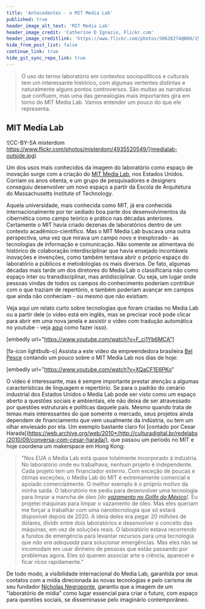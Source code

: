 ```yaml
---
title: 'Antecedentes - o MIT Media Lab'
published: true
header_image_alt_text: 'MIT Media Lab'
header_image_credit: 'Catherine D Ignazio, Flickr.com'
header_image_creditlink: 'https://www.flickr.com/photos/50628274@N00/15467413382/'
hide_from_post_list: false
continue_link: true
hide_git_sync_repo_link: true
---
```


> O uso do termo laboratório em contextos sociopolíticos e culturais tem um interessante histórico, com algumas vertentes distintas e naturalmente alguns pontos controversos. São muitas as narrativas que confluem, mas uma das genealogias mais importantes gira em torno do MIT Media Lab. Vamos entender um pouco do que ele representa.

## MIT Media Lab

![CC-BY-SA misterdom https://www.flickr.com/photos/misterdom/4935520549/](medialab-outside.jpg)

Um dos usos mais conhecidos da imagem do laboratório como espaço de inovação surge com a criação do <a href="http://media.mit.edu/">MIT Media Lab</a>, nos Estados Unidos. Corriam os anos oitenta, e um grupo de pesquisadores e designers conseguiu desenvolver
    um novo espaço a partir da Escola de Arquitetura do Massachusetts Institute of Technology.

Aquela universidade, mais conhecida como MIT, já era conhecida internacionalmente por ter sediado boa parte dos desenvolvimentos da cibernética como campo teórico e prático nas décadas anteriores. Certamente o MIT havia criado dezenas de laboratórios
    dentro de um contexto acadêmico-científico. Mas o MIT Media Lab buscava uma outra perspectiva, uma vez que mirava um campo novo e inexplorado - as tecnologias de informação e comunicação. Não somente se alimentava do histórico de colaboração interdisciplinar
    que havia ensejado incontáveis inovações e invenções, como também tentava abrir o próprio espaço do laboratório a públicos e metodologias os mais diversos. De fato, algumas décadas mais tarde um dos diretores do Media Lab o classificaria não como
    espaço inter ou transdisciplinar, mas antidisciplinar. Ou seja, um lugar onde pessoas vindas de todos os campos do conhecimento poderiam contribuir com o que traziam de repertório, e também poderiam avançar em campos que ainda não conheciam - ou mesmo    que não existiam.

Veja aqui um relato curto sobre tecnologias que foram criadas no Media Lab ou a partir dele (o vídeo está em inglês, mas se precisar você pode clicar para abrir em uma nova janela e assistir o video com tradução automática no youtube - veja <a href="https://www.techtudo.com.br/dicas-e-tutoriais/noticia/2013/06/como-ativar-legendas-com-traducao-automatica-no-youtube.html">aqui</a>    como fazer isso).</p>

[embedly url="https://www.youtube.com/watch?v=F_ci1Yb6MCA"]

[fa-icon lightbulb-o] Assista a este vídeo da empreendedora brasileira <a href="https://pt.wikipedia.org/wiki/Bel_Pesce">Bel Pesce</a> contando um pouco sobre o MIT Media Lab nos dias de hoje:</p>
[embedly url="https://www.youtube.com/watch?v=XQaCF1E6PKo"

O vídeo é interessante, mas é sempre importante prestar atenção a algumas características de linguagem e repertório. Se para o padrão do cenário industrial dos Estados Unidos o Media Lab pode ser visto como um espaço aberto a questões sociais e ambientais,
    ele não deixa de ser atravessado por questões estruturais e políticas daquele país. Mesmo quando trata de temas mais interessantes do que somente o mercado, seus projetos ainda dependem de financiamento que vem usualmente da indústria, ou tem um olhar
    enviesado por ela. Um exemplo bastante claro foi [contado por Cesar Harada[(https://web.archive.org/web/2010*/http://culturadigital.br/redelabs/2010/09/conversa-com-cesar-harada/), que passou um período no MIT e hoje coordena um makerspace em Hong Kong:

> "Nos EUA o Media Lab está quase totalmente incorporado à indústria. No laboratório onde eu trabalhava, nenhum projeto é independente. Cada projeto tem um financiador externo. Com exceção de poucas e ótimas exceções, o Media Lab do MIT é extremamente
        comercial e apoiado comercialmente. O melhor exemplo é o próprio motivo da minha saída.
> O laboratório me pediu para desenvolver uma tecnologia para limpar a mancha de óleo <em>[do <a href="https://www.pensamentoverde.com.br/meio-ambiente/o-vazamento-golfo-mexico-e-suas-consequencias/">vazamento no Golfo do México</a>]</em>. Eu projetei
        máquinas para limpar o vazamento de óleo. Mas eles queriam me forçar a trabalhar com uma nanotecnologia que só estará disponível depois de 2020. A ideia deles era pegar 20 milhões de dólares, dividir entre dois laboratórios e desenvolver o conceito
        das máquinas, em vez de soluções reais. O laboratório estava recorrendo a fundos de emergência para levantar recursos para uma tecnologia que <em>não era adequada</em> para solucionar emergências. Mas eles não se incomodam em usar dinheiro de
        pessoas que estão passando por problemas agora. Eles só querem associar arte e ciência, aparecer e ficar ricos rapidamente."

De todo modo, a visibilidade internacional do Media Lab, garantida por seus contatos com a mídia direcionada às novas tecnologias e pelo carisma de seu fundador <a href="https://pt.wikipedia.org/wiki/Nicholas_Negroponte">Nicholas Negroponte</a>, garantiu
    que a imagem de um "laboratório de mídia" como lugar essencial para criar o futuro, com espaço para questões sociais, se disseminasse pelo imaginário contemporâneo.